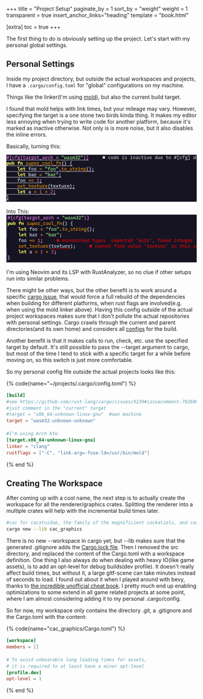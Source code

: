 +++
title = "Project Setup"
paginate_by = 1
sort_by = "weight"
weight = 1
transparent = true
insert_anchor_links="heading"
template = "book.html"

[extra]
toc = true
+++

The first thing to do is obviously setting up the project. 
Let's start with my personal global settings.

## Personal Settings

Inside my project directory, but outside the actual workspaces and projects, I have a `.cargo/config.toml` for "global" configurations on my machine.


Things like the linker(I'm using [mold](https://github.com/rui314/mold)), but
also the current build target. 

I found that mold helps with link times, but
your mileage may vary. However, specifying the target is a one stone two
birds kinda thing. It makes my editor less annoying when trying to write code
for another platform, because it's marked as inactive otherwise. Not only is is
more noise, but it also disables the inline errors.

Basically, turning this: 

![ra](./setup_ra_wasm.png)

Into This:
![no_ra](./setup_ra_no_wasm.png)

I'm using Neovim and its LSP with RustAnalyzer, so no clue if other setups run into similar problems.

There might be other ways, but the other benefit is to work around a specific [cargo issue](https://github.com/rust-lang/cargo/issues/9239), that
would force a full rebuild of the dependencies when building for different
platforms, when rust flags are involved(e.g. when using the mold linker above).
Having this config outside of the actual project workspaces makes sure that I don't pollute the actual repositories
with personal settings. Cargo crawls through the current and parent directories(and its own home) and considers all [configs](https://doc.rust-lang.org/cargo/reference/config.html) for the build. 

Another benefit is that it makes calls to run, check, etc. use the specified
target by default. It's still possible to pass the --target argument to cargo,
but most of the time I tend to stick with a specific target for a while before
moving on, so this switch is just more comfortable.

So my personal config file outside the actual projects looks like this:


{% code(name="~/projects/.cargo/config.toml") %}
```toml
[build]
#see https://github.com/rust-lang/cargo/issues/9239#issuecomment-792600349
#just comment in the "current" target
#target = "x86_64-unknown-linux-gnu"  #own machine 
target = "wasm32-unknown-unknown"

#I'm using Arch btw
[target.x86_64-unknown-linux-gnu]
linker = "clang"
rustflags = ["-C", "link-arg=-fuse-ld=/usr/bin/mold"]
```
{% end %}


## Creating The Workspace

After coming up with a cool name, the next step is to actually create the
workspace for all the renderer/graphics crates. 
Splitting the renderer into a multiple crates will help with the incremental
build times later.

```bash
#cac for cacatuidae, the family of the magnificient cockatiels, and cockatoos
cargo new --lib cac_graphics
```

There is no new --workspace in cargo yet, but --lib makes sure that the
generated .gitignore adds the [Cargo.lock
file](https://doc.rust-lang.org/cargo/faq.html#why-do-binaries-have-cargolock-in-version-control-but-not-libraries). Then I removed the src directory, and replaced the content of the Cargo.toml with a workspace definition.
One thing I also always do when dealing with heavy IO(like game assets), is to add an opt-level for debug builds(dev profile). It doesn't really affect build times, but without it, a large gltf-scene can take minutes instead of seconds to load. I found out about it when I played around with bevy, thanks to [the incredible unofficial cheat book](https://bevy-cheatbook.github.io/pitfalls/performance.html#why-is-this-necessary). I pretty much end up enabling optimizations to some extend in all game related projects at some point, where I am almost considering adding it to my personal .cargo/config.

So for now, my workspace only contains the directory .git, a .gitignore and the
Cargo.toml with the content: 

{% code(name="cac_graphics/Cargo.toml") %}
```toml
[workspace]
members = [] 

# To avoid unbearable long loading times for assets,
# it is required to at least have a minor opt-level
[profile.dev]
opt-level = 1
```
{% end %}




